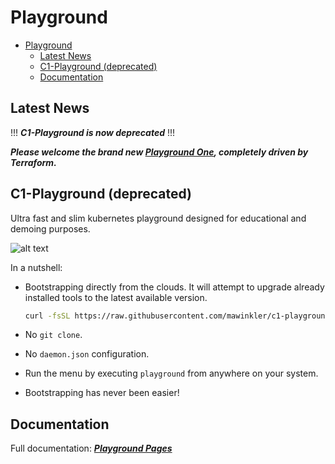 # Playground

- [Playground](#playground)
  - [Latest News](#latest-news)
  - [C1-Playground (deprecated)](#c1-playground-deprecated)
  - [Documentation](#documentation)

## Latest News

!!! ***C1-Playground is now deprecated*** !!!

***Please welcome the brand new [Playground One](https://github.com/mawinkler/playground-one), completely driven by Terraform.***

## C1-Playground (deprecated)

Ultra fast and slim kubernetes playground designed for educational and demoing purposes.

![alt text](https://raw.githubusercontent.com/mawinkler/c1-playground/master/images/video-bootstrap.gif "bootstrap")

In a nutshell:

- Bootstrapping directly from the clouds. It will attempt to upgrade already installed tools to the latest available version.  

  ```sh
  curl -fsSL https://raw.githubusercontent.com/mawinkler/c1-playground/master/bin/playground | bash && exit
  ```

- No `git clone`.
- No `daemon.json` configuration.
- Run the menu by executing `playground` from anywhere on your system.
- Bootstrapping has never been easier!

## Documentation

Full documentation: ***[Playground Pages](https://mawinkler.github.io/playground-pages/)***
